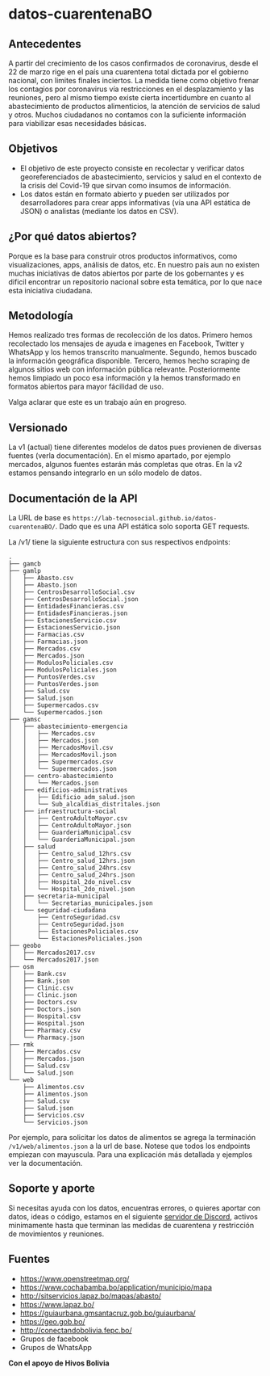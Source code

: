 # datos-cuarentenaBO

## Antecedentes

A partir del crecimiento de los casos confirmados de coronavirus, desde el 22 de marzo rige en el país una cuarentena total dictada por el gobierno nacional, con limites finales inciertos. La medida tiene como objetivo frenar los contagios por coronavirus vía restricciones en el desplazamiento y las reuniones, pero al mismo tiempo existe cierta incertidumbre en cuanto al abastecimiento de productos alimenticios, la atención de servicios de salud y otros. Muchos ciudadanos no contamos con la suficiente información para viabilizar esas necesidades básicas. 

## Objetivos

 * El objetivo de este proyecto consiste en recolectar y verificar datos georeferenciados de abastecimiento, servicios y salud en el contexto de la crisis del Covid-19 que sirvan como insumos de información.
 * Los datos están en formato abierto y pueden ser utilizados por desarrolladores para crear apps informativas (vía una API estática de JSON) o analistas (mediante los datos en CSV).
 
## ¿Por qué datos abiertos?

Porque es la base para construir otros productos informativos, como visualizaciones, apps, análisis de datos, etc. En nuestro país aun no existen muchas iniciativas de datos abiertos por parte de los gobernantes y es dificil encontrar un repositorio nacional sobre esta temática, por lo que nace esta iniciativa ciudadana.

## Metodología

Hemos realizado tres formas de recolección de los datos. Primero hemos recolectado los mensajes de ayuda e imagenes en Facebook, Twitter y WhatsApp y los hemos transcrito manualmente. Segundo, hemos buscado la información geográfica disponible. Tercero, hemos hecho scraping de algunos sitios web con información pública relevante. Posteriormente hemos limpiado un poco esa información y la hemos transformado en formatos abiertos para mayor fácilidad de uso.

Valga aclarar que este es un trabajo aún en progreso.

## Versionado

La v1 (actual) tiene diferentes modelos de datos pues provienen de diversas fuentes (verla documentación). En el mismo apartado, por ejemplo mercados, algunos fuentes estarán más completas que otras. En la v2 estamos pensando integrarlo en un sólo modelo de datos. 

## Documentación de la API 

La URL de base es `https://lab-tecnosocial.github.io/datos-cuarentenaBO/`. Dado que es una API estática solo soporta GET requests.

La /v1/ tiene la siguiente estructura con sus respectivos endpoints:

```
.
├── gamcb
├── gamlp
│   ├── Abasto.csv
│   ├── Abasto.json
│   ├── CentrosDesarrolloSocial.csv
│   ├── CentrosDesarrolloSocial.json
│   ├── EntidadesFinancieras.csv
│   ├── EntidadesFinancieras.json
│   ├── EstacionesServicio.csv
│   ├── EstacionesServicio.json
│   ├── Farmacias.csv
│   ├── Farmacias.json
│   ├── Mercados.csv
│   ├── Mercados.json
│   ├── ModulosPoliciales.csv
│   ├── ModulosPoliciales.json
│   ├── PuntosVerdes.csv
│   ├── PuntosVerdes.json
│   ├── Salud.csv
│   ├── Salud.json
│   ├── Supermercados.csv
│   └── Supermercados.json
├── gamsc
│   ├── abastecimiento-emergencia
│   │   ├── Mercados.csv
│   │   ├── Mercados.json
│   │   ├── MercadosMovil.csv
│   │   ├── MercadosMovil.json
│   │   ├── Supermercados.csv
│   │   └── Supermercados.json
│   ├── centro-abastecimiento
│   │   └── Mercados.json
│   ├── edificios-administrativos
│   │   ├── Edificio_adm_salud.json
│   │   └── Sub_alcaldias_distritales.json
│   ├── infraestructura-social
│   │   ├── CentroAdultoMayor.csv
│   │   ├── CentroAdultoMayor.json
│   │   ├── GuarderiaMunicipal.csv
│   │   └── GuarderiaMunicipal.json
│   ├── salud
│   │   ├── Centro_salud_12hrs.csv
│   │   ├── Centro_salud_12hrs.json
│   │   ├── Centro_salud_24hrs.csv
│   │   ├── Centro_salud_24hrs.json
│   │   ├── Hospital_2do_nivel.csv
│   │   └── Hospital_2do_nivel.json
│   ├── secretaria-municipal
│   │   └── Secretarias_municipales.json
│   └── seguridad-ciudadana
│       ├── CentroSeguridad.csv
│       ├── CentroSeguridad.json
│       ├── EstacionesPoliciales.csv
│       └── EstacionesPoliciales.json
├── geobo
│   ├── Mercados2017.csv
│   └── Mercados2017.json
├── osm
│   ├── Bank.csv
│   ├── Bank.json
│   ├── Clinic.csv
│   ├── Clinic.json
│   ├── Doctors.csv
│   ├── Doctors.json
│   ├── Hospital.csv
│   ├── Hospital.json
│   ├── Pharmacy.csv
│   └── Pharmacy.json
├── rmk
│   ├── Mercados.csv
│   ├── Mercados.json
│   ├── Salud.csv
│   └── Salud.json
└── web
    ├── Alimentos.csv
    ├── Alimentos.json
    ├── Salud.csv
    ├── Salud.json
    ├── Servicios.csv
    └── Servicios.json
```

Por ejemplo, para solicitar los datos de alimentos se agrega la terminación `/v1/web/alimentos.json` a la url de base. Notese que todos los endpoints empiezan con mayuscula. Para una explicación más detallada y ejemplos ver la documentación. 

## Soporte y aporte

Si necesitas ayuda con los datos, encuentras errores, o quieres aportar con datos, ideas o código, estamos en el siguiente [servidor de Discord](https://discord.gg/ahQntDk), activos minimamente hasta que terminan las medidas de cuarentena y restricción de movimientos y reuniones.


## Fuentes

* https://www.openstreetmap.org/
* https://www.cochabamba.bo/application/municipio/mapa
* http://sitservicios.lapaz.bo/mapas/abasto/
* https://www.lapaz.bo/
* https://guiaurbana.gmsantacruz.gob.bo/guiaurbana/
* https://geo.gob.bo/
* http://conectandobolivia.fepc.bo/
* Grupos de facebook
* Grupos de WhatsApp

**Con el apoyo de Hivos Bolivia**

